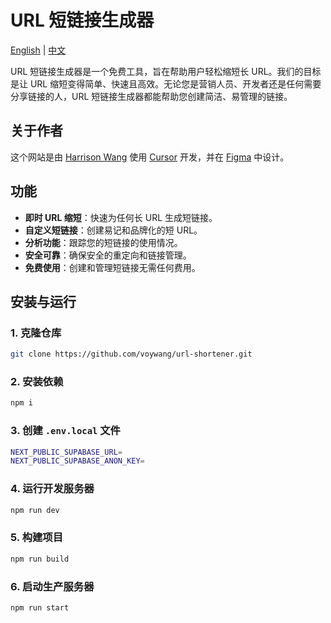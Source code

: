 # URL 短链接生成器

[English](README.md) | [中文](README.zh.md)

URL 短链接生成器是一个免费工具，旨在帮助用户轻松缩短长 URL。我们的目标是让 URL 缩短变得简单、快速且高效。无论您是营销人员、开发者还是任何需要分享链接的人，URL 短链接生成器都能帮助您创建简洁、易管理的链接。

## 关于作者

这个网站是由 [Harrison Wang](https://x.com/voywang) 使用 [Cursor](https://www.cursor.com/) 开发，并在 [Figma](https://www.figma.com/) 中设计。

## 功能

- **即时 URL 缩短**：快速为任何长 URL 生成短链接。
- **自定义短链接**：创建易记和品牌化的短 URL。
- **分析功能**：跟踪您的短链接的使用情况。
- **安全可靠**：确保安全的重定向和链接管理。
- **免费使用**：创建和管理短链接无需任何费用。

## 安装与运行

### 1. 克隆仓库

```bash
git clone https://github.com/voywang/url-shortener.git
```

### 2. 安装依赖

```bash
npm i
```

### 3. 创建 `.env.local` 文件

```bash
NEXT_PUBLIC_SUPABASE_URL=
NEXT_PUBLIC_SUPABASE_ANON_KEY=
```

### 4. 运行开发服务器

```bash
npm run dev
```

### 5. 构建项目

```bash
npm run build
```

### 6. 启动生产服务器

```bash
npm run start
```

